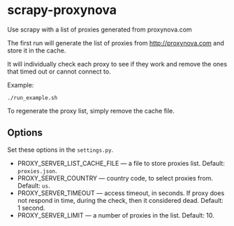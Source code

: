 scrapy-proxynova
================

Use scrapy with a list of proxies generated from proxynova.com

The first run will generate the list of proxies from <http://proxynova.com> and store
it in the cache.

It will individually check each proxy to see if they work and remove the ones that timed out or cannot connect to.

Example:

    ./run_example.sh

To regenerate the proxy list, simply remove the cache file.

Options
-------

Set these options in the `settings.py`.

* PROXY_SERVER_LIST_CACHE_FILE — a file to store proxies list. Default: `proxies.json`.
* PROXY_SERVER_COUNTRY — country code, to select proxies from. Default: `us`.
* PROXY_SERVER_TIMEOUT — access timeout, in seconds. If proxy does not respond in time,
  during the check, then it considered dead. Default: 1 second.
* PROXY_SERVER_LIMIT — a number of proxies in the list. Default: 10.
